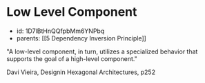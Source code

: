 # Low Level Component
* id: 1D7lBtHnQQfpbMm6YNPbq
* parents: [[5 Dependency Inversion Principle]]

"A low-level component, in turn, utilizes a specialized behavior that supports the goal of a high-level component."

Davi Vieira, Designin Hexagonal Architectures, p252